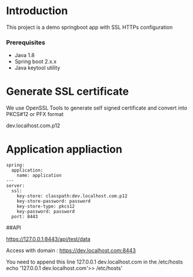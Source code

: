 # Introduction

This project is a demo springboot app with SSL HTTPs configuration

### Prerequisites

* Java 1.8
* Spring boot 2.x.x
* Java keytool utility

# Generate SSL certificate

We use OpenSSL Tools to generate self signed certificate and convert  into PKCS#12 or PFX format

dev.localhost.com.p12


# Application appliaction
````
spring:
  application:
    name: application
---
server:
  ssl:
    key-store: classpath:dev.localhost.com.p12
    key-store-password: password
    key-store-type: pkcs12
    key-password: password
  port: 8443
````

##API

https://127.0.0.1:8443/api/test/data


Access with domain : https://dev.localhost.com:8443

You need to append this line 127.0.0.1 dev.localhost.com in the /etc/hosts
echo '127.0.0.1 dev.localhost.com'>> /etc/hosts'